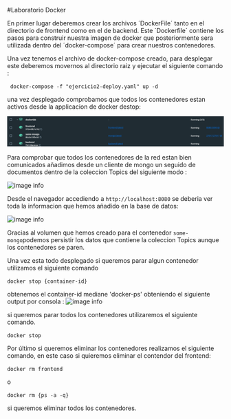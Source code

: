 
#Laboratorio Docker

En primer lugar deberemos crear los archivos ´DockerFile´ tanto en el directorio de frontend como en el de backend. Este ´Dockerfile´ contiene los pasos para construir nuestra imagen de docker que posteriormente sera utilizada dentro del ´docker-compose´ para crear nuestros contenedores.

Una vez tenemos el  archivo de docker-compose creado, para desplegar este deberemos movernos al directorio raiz y ejecutar el siguiente comando : 

```
 docker-compose -f "ejercicio2-deploy.yaml" up -d 
```



una vez desplegado comprobamos que todos los contenedores estan activos desde la applicacion de docker destop: 

![image info](pics-md/ejercicio2-0.png)

Para comprobar que todos los contenedores de la red estan bien comunicados añadimos desde un cliente de mongo un seguido de documentos dentro de la coleccion Topics del siguiente modo : 

![image info](/pics-md/ejercicio2-1.png)

Desde el navegador accediendo a `http://localhost:8080` se deberia ver toda la informacion que hemos añadido en la base de datos: 

![image info](/pics-md/ejercicio2-2.png)

Gracias al volumen que hemos creado para el contenedor `some-mongo`podemos persistir los datos que contiene la coleccion Topics aunque los contenedores se paren.

Una vez esta todo desplegado si queremos parar algun contenedor utilizamos el siguiente comando 

```
docker stop {container-id}
```
obtenemos el container-id mediane 'docker-ps' obteniendo el siguiente output por consola : 
![image info](/pics-md/ejercicio2-3.png)

si queremos parar todos los contenedores utilizaremos el siguiente comando. 
```
docker stop
```

Por último si queremos eliminar los contenedores realizamos el siguiente comando, en este caso si quieremos eliminar el contendor del frontend: 

```
docker rm frontend
```
o
```
docker rm {ps -a -q}
```

si queremos eliminar todos los contenedores.
